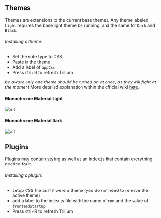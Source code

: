 ## Themes
Themes are extensions to the current base themes.
Any theme labeled `Light` requires the base light theme be running, and the same for `Dark` and `Black`.
###### Installing a theme:
* Set the note type to CSS
* Paste in the theme
* Add a label of `appCss`
* Press ctrl+R to refresh Trilium

*be aware only one theme should be turned on at once, as they will fight at the moment*
More detailed explanation within the official wiki [here](https://github.com/zadam/trilium/wiki/Themes).


#### Monochrome Material Light
![alt](https://i.imgur.com/edFwOdl.png)

#### Monochrome Material Dark
![alt](https://i.imgur.com/Amlomez.png)

## Plugins
Plugins may contain styling as well as an index.js that contain everything needed for it.

###### Installing a plugin:
* setup CSS file as if it were a theme (you do not need to remove the active theme)
* add a label to the index.js file with the name of `run` and the value of `frontendStartup`
* Press ctrl+R to refresh Trilium
